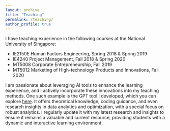 ```yaml
---
layout: archive
title: "Teaching"
permalink: /teaching/
author_profile: true
---
```


I have teaching experience in the following courses at the National University of Singapore:
* IE2150E Human Factors Engineering, Spring 2018 & Spring 2019
* IE4240 Project Management, Fall 2018 & Spring 2020
* MT5008 Corporate Entrepreneurship, Fall 2019
* MT5012 Marketing of High-technology Products and Innovations, Fall 2020


I am passionate about leveraging AI tools to enhance the learning experience, and I actively incorporate these innovations into my teaching methods. One such example is the GPT tool I developed, which you can explore [here](https://chatgpt.com/g/g-28pRRZME3-your-analytics-buddy). It offers theoretical knowledge, coding guidance, and even research insights in data analytics and optimization, with a special focus on robust analytics. I regularly update it with my latest research and insights to ensure it remains a valuable and current resource, providing students with a dynamic and interactive learning environment.
